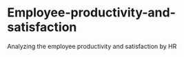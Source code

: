 # Employee-productivity-and-satisfaction
Analyzing the employee productivity and satisfaction by HR
